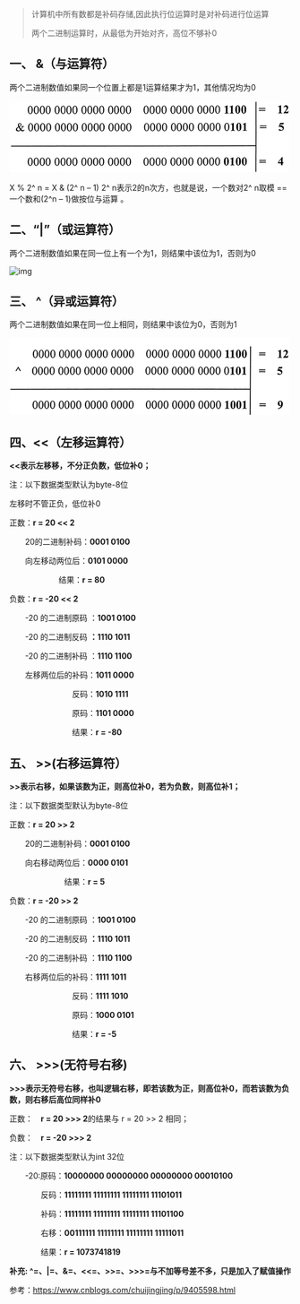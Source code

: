 > 计算机中所有数都是补码存储,因此执行位运算时是对补码进行位运算 
>
> 两个二进制运算时，从最低为开始对齐，高位不够补0

## 一、 &（与运算符）

 两个二进制数值如果同一个位置上都是1运算结果才为1，其他情况均为0

 ![img](../../../assets/img/&.gif) 

X % 2^ n = X & (2^ n – 1)
2^ n表示2的n次方，也就是说，一个数对2^ n取模 == 一个数和(2^n – 1)做按位与运算 。

## 二、“|”（或运算符）

两个二进制数值如果在同一位上有一个为1，则结果中该位为1，否则为0

 ![img](../../..\assets\img\或.gif) 

## 三、 ^（异或运算符）

 两个二进制数值如果在同一位上相同，则结果中该位为0，否则为1

 ![img](../../../assets/img/^.gif) 

## 四、<<（左移运算符）

 **<<表示左移移，不分正负数，低位补0；**

注：以下数据类型默认为byte-8位

左移时不管正负，低位补0

正数：**r = 20 << 2**

　　20的二进制补码：**0001 0100**

　　向左移动两位后：**0101 0000**

　　　　  　　结果：**r = 80**

负数：**r = -20 << 2**

　　-20 的二进制原码 ：**1001 0100**

　　-20 的二进制反码 **：1110 1011**

　　-20 的二进制补码 ：**1110 1100**

　　左移两位后的补码：**1011 0000**

　　　　　　　　反码：**1010 1111**

　　　　　　　　原码：**1101 0000**

　　　　　　　　结果：**r = -80**

## 五、 >>(右移运算符）

 **>>表示右移，如果该数为正，则高位补0，若为负数，则高位补1；** 

注：以下数据类型默认为byte-8位

正数：**r = 20 >> 2**

　　20的二进制补码：**0001 0100**

　　向右移动两位后：**0000 0101**

　　　　　　　结果：**r = 5**

负数：**r = -20 >> 2**

　　-20 的二进制原码 ：**1001 0100**

　　-20 的二进制反码 **：1110 1011**

　　-20 的二进制补码 ：**1110 1100** 

　　右移两位后的补码：**1111 1011** 

　　　　　　　　反码：**1111 1010**

　　　　　　　　原码：**1000 0101**

　　　　　　　　结果：**r = -5**

## 六、 >>>(无符号右移)

**>>>表示无符号右移，也叫逻辑右移，即若该数为正，则高位补0，而若该数为负数，则右移后高位同样补0**

正数：　**r = 20 >>> 2**的结果与 r = 20 >> 2 相同；

负数：　**r = -20 >>> 2**

注：以下数据类型默认为int 32位

　　-20:原码：**10000000 00000000 00000000 00010100**

　　　　反码：**11111111 11111111  11111111  11101011**

　　　　补码：**11111111 11111111  11111111  11101100**

　　　　右移：**00111111 11111111  11111111  11111011**

　　　　结果：**r = 1073741819**

**补充:  ^=、|=、&=、<<=、>>=、>>>=与不加等号差不多，只是加入了赋值操作** 





参考：https://www.cnblogs.com/chuijingjing/p/9405598.html

